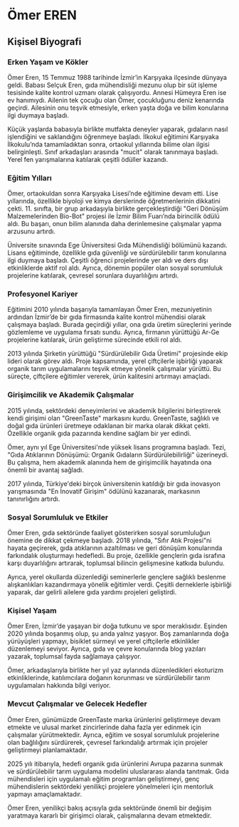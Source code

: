 # Ömer EREN

## Kişisel Biyografi

### Erken Yaşam ve Kökler

Ömer Eren, 15 Temmuz 1988 tarihinde İzmir’in Karşıyaka ilçesinde dünyaya geldi. Babası Selçuk Eren, gıda mühendisliği mezunu olup bir süt işleme tesisinde kalite kontrol uzmanı olarak çalışıyordu. Annesi Hümeyra Eren ise ev hanımıydı. Ailenin tek çocuğu olan Ömer, çocukluğunu deniz kenarında geçirdi. Ailesinin onu teşvik etmesiyle, erken yaşta doğa ve bilim konularına ilgi duymaya başladı.

Küçük yaşlarda babasıyla birlikte mutfakta deneyler yaparak, gıdaların nasıl işlendiğini ve saklandığını öğrenmeye başladı. İlkokul eğitimini Karşıyaka İlkokulu’nda tamamladıktan sonra, ortaokul yıllarında bilime olan ilgisi belirginleşti. Sınıf arkadaşları arasında "mucit" olarak tanınmaya başladı. Yerel fen yarışmalarına katılarak çeşitli ödüller kazandı.

### Eğitim Yılları

Ömer, ortaokuldan sonra Karşıyaka Lisesi’nde eğitimine devam etti. Lise yıllarında, özellikle biyoloji ve kimya derslerinde öğretmenlerinin dikkatini çekti. 11. sınıfta, bir grup arkadaşıyla birlikte gerçekleştirdiği "Geri Dönüşüm Malzemelerinden Bio-Bot" projesi ile İzmir Bilim Fuarı’nda birincilik ödülü aldı. Bu başarı, onun bilim alanında daha derinlemesine çalışmalar yapma arzusunu artırdı.

Üniversite sınavında Ege Üniversitesi Gıda Mühendisliği bölümünü kazandı. Lisans eğitiminde, özellikle gıda güvenliği ve sürdürülebilir tarım konularına ilgi duymaya başladı. Çeşitli öğrenci projelerinde yer aldı ve ders dışı etkinliklerde aktif rol aldı. Ayrıca, dönemin popüler olan sosyal sorumluluk projelerine katılarak, çevresel sorunlara duyarlılığını artırdı.

### Profesyonel Kariyer

Eğitimini 2010 yılında başarıyla tamamlayan Ömer Eren, mezuniyetinin ardından İzmir’de bir gıda firmasında kalite kontrol mühendisi olarak çalışmaya başladı. Burada geçirdiği yıllar, ona gıda üretim süreçlerini yerinde gözlemleme ve uygulama fırsatı sundu. Ayrıca, firmanın yürüttüğü Ar-Ge projelerine katılarak, ürün geliştirme sürecinde etkili rol aldı.

2013 yılında Şirketin yürüttüğü "Sürdürülebilir Gıda Üretimi" projesinde ekip lideri olarak görev aldı. Proje kapsamında, yerel çiftçilerle işbirliği yaparak organik tarım uygulamalarını teşvik etmeye yönelik çalışmalar yürüttü. Bu süreçte, çiftçilere eğitimler vererek, ürün kalitesini artırmayı amaçladı.

### Girişimcilik ve Akademik Çalışmalar

2015 yılında, sektördeki deneyimlerini ve akademik bilgilerini birleştirerek kendi girişimi olan "GreenTaste" markasını kurdu. GreenTaste, sağlıklı ve doğal gıda ürünleri üretmeye odaklanan bir marka olarak dikkat çekti. Özellikle organik gıda pazarında kendine sağlam bir yer edindi.

Ömer, aynı yıl Ege Üniversitesi'nde yüksek lisans programına başladı. Tezi, "Gıda Atıklarının Dönüşümü: Organik Gıdaların Sürdürülebilirliği" üzerineydi. Bu çalışma, hem akademik alanında hem de girişimcilik hayatında ona önemli bir avantaj sağladı.

2017 yılında, Türkiye'deki birçok üniversitenin katıldığı bir gıda inovasyon yarışmasında "En İnovatif Girişim" ödülünü kazanarak, markasının tanınırlığını artırdı.

### Sosyal Sorumluluk ve Etkiler

Ömer Eren, gıda sektöründe faaliyet gösterirken sosyal sorumluluğun önemine de dikkat çekmeye başladı. 2018 yılında, "Sıfır Atık Projesi"ni hayata geçirerek, gıda atıklarının azaltılması ve geri dönüşüm konularında farkındalık oluşturmayı hedefledi. Bu proje, özellikle gençlerin gıda israfına karşı duyarlılığını artırarak, toplumsal bilincin gelişmesine katkıda bulundu.

Ayrıca, yerel okullarda düzenlediği seminerlerle gençlere sağlıklı beslenme alışkanlıkları kazandırmaya yönelik eğitimler verdi. Çeşitli derneklerle işbirliği yaparak, dar gelirli ailelere gıda yardımı projeleri geliştirdi.

### Kişisel Yaşam

Ömer Eren, İzmir’de yaşayan bir doğa tutkunu ve spor meraklısıdır. Eşinden 2020 yılında boşanmış olup, şu anda yalnız yaşıyor. Boş zamanlarında doğa yürüyüşleri yapmayı, bisiklet sürmeyi ve yerel çiftçilerle etkinlikler düzenlemeyi seviyor. Ayrıca, gıda ve çevre konularında blog yazıları yazarak, toplumsal fayda sağlamaya çalışıyor.

Ömer, arkadaşlarıyla birlikte her yıl yaz aylarında düzenledikleri ekoturizm etkinliklerinde, katılımcılara doğanın korunması ve sürdürülebilir tarım uygulamaları hakkında bilgi veriyor.

### Mevcut Çalışmalar ve Gelecek Hedefler

Ömer Eren, günümüzde GreenTaste marka ürünlerini geliştirmeye devam etmekte ve ulusal market zincirlerinde daha fazla yer edinmek için çalışmalar yürütmektedir. Ayrıca, eğitim ve sosyal sorumluluk projelerine olan bağlılığını sürdürerek, çevresel farkındalığı artırmak için projeler geliştirmeyi planlamaktadır.

2025 yılı itibarıyla, hedefi organik gıda ürünlerini Avrupa pazarına sunmak ve sürdürülebilir tarım uygulama modelini uluslararası alanda tanıtmak. Gıda mühendisleri için uygulamalı eğitim programları geliştirmeyi, genç mühendislerin sektördeki yenilikçi projelere yönelmeleri için mentorluk yapmayı amaçlamaktadır.

Ömer Eren, yenilikçi bakış açısıyla gıda sektöründe önemli bir değişim yaratmaya kararlı bir girişimci olarak, çalışmalarına devam etmektedir.